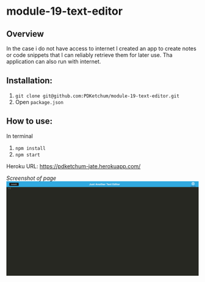 # module-19-text-editor

## Overview

In the case i do not have access to internet I created an app to create notes or code snippets that I can reliably retrieve them for later use. Tha application can also run with internet.

## Installation:

1. `git clone git@github.com:PDKetchum/module-19-text-editor.git`
2. Open `package.json`

## How to use:

In terminal

1. `npm install`
2. `npm start`

Heroku URL: https://pdketchum-jate.herokuapp.com/

_Screenshot of page_
![](screenshot.png)
